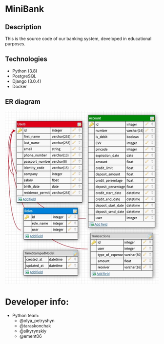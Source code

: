 # MiniBank

## Description
This is the source code of our banking system, developed in educational 
purposes.

## Technologies
* Python (3.8)
* PostgreSQL
* Django (3.0.4)
* Docker 

## ER diagram
![alt_text](diagrams/er-diagram.jpg)

# Developer info:
  * Python team:
    - @olya_petryshyn
    - @taraskonchak
    - @sikyrynskiy
    - @ement06
